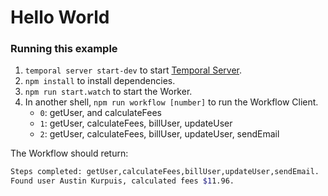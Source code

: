 # Hello World

### Running this example

1. `temporal server start-dev` to start [Temporal Server](https://github.com/temporalio/cli/#installation).
1. `npm install` to install dependencies.
1. `npm run start.watch` to start the Worker.
1. In another shell, `npm run workflow [number]` to run the Workflow Client.
   - `0`: getUser, and calculateFees
   - `1`: getUser, calculateFees, billUser, updateUser
   - `2`: getUser, calculateFees, billUser, updateUser, sendEmail

The Workflow should return:

```bash
Steps completed: getUser,calculateFees,billUser,updateUser,sendEmail.
Found user Austin Kurpuis, calculated fees $11.96.
```
